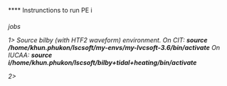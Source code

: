 **** Instrunctions to run PE i<h6> jobs 


1> Source bilby (with HTF2 waveform) environment.
    *On CIT*: **source /home/khun.phukon/lscsoft/my-envs/my-lvcsoft-3.6/bin/activate**
    *On IUCAA*: **source i/home/khun.phukon/lscsoft/bilby+tidal+heating/bin/activate**

2>
 

